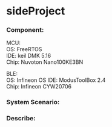 # sideProject
### Component:
MCU:  
OS: FreeRTOS  
IDE: keil DMK 5.16  
Chip: Nuvoton Nano100KE3BN    

BLE:  
OS: Infineon OS
IDE: ModusToolBox 2.4  
Chip: Infineon CYW20706  

### System Scenario:

### Describe: 

